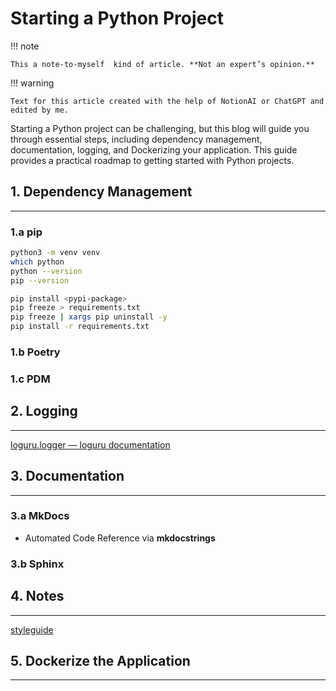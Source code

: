 # Starting a Python Project

!!! note

    This a note-to-myself  kind of article. **Not an expert’s opinion.**

!!! warning

    Text for this article created with the help of NotionAI or ChatGPT and edited by me.

Starting a Python project can be challenging, but this blog will guide you through essential steps, including dependency management, documentation, logging, and Dockerizing your application. This guide provides a practical roadmap to getting started with Python projects.

## 1. Dependency Management

---

### 1.a pip

```bash
python3 -m venv venv
which python
python --version
pip --version
```

```bash
pip install <pypi-package>
pip freeze > requirements.txt
pip freeze | xargs pip uninstall -y
pip install -r requirements.txt
```

### 1.b Poetry

### 1.c PDM

## 2. Logging

---

[loguru.logger — loguru  documentation](https://loguru.readthedocs.io/en/stable/api/logger.html)

## 3. Documentation

---

### 3.a MkDocs

- Automated Code Reference via **mkdocstrings**

### 3.b Sphinx

## 4. Notes

---

[styleguide](https://google.github.io/styleguide/pyguide.html)

## 5. Dockerize the Application

---
